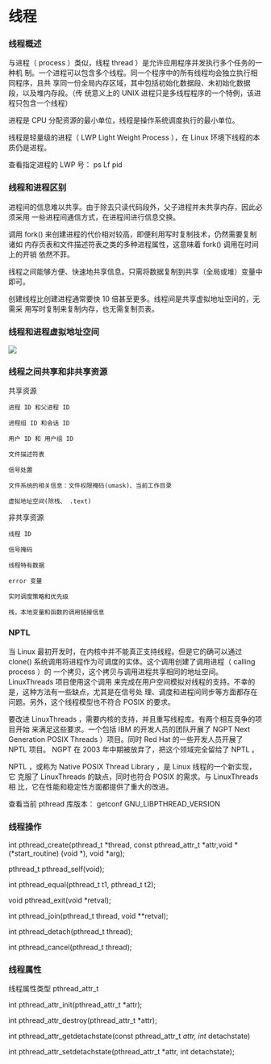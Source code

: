 # 线程

### 线程概述

与进程（ process ）类似，线程 thread ）是允许应用程序并发执行多个任务的一种机
制。一个进程可以包含多个线程。同一个程序中的所有线程均会独立执行相同程序，且共
享同一份全局内存区域，其中包括初始化数据段、未初始化数据段，以及堆内存段。（传
统意义上的 UNIX 进程只是多线程程序的一个特例，该进程只包含一个线程）

进程是 CPU 分配资源的最小单位，线程是操作系统调度执行的最小单位。

线程是轻量级的进程（ LWP Light Weight Process ），在 Linux 环境下线程的本
质仍是进程。

查看指定进程的 LWP 号： ps Lf pid

### 线程和进程区别

进程间的信息难以共享。由于除去只读代码段外，父子进程并未共享内存，因此必须采用
一些进程间通信方式，在进程间进行信息交换。

调用 fork() 来创建进程的代价相对较高，即便利用写时复制技术，仍然需要复制诸如
内存页表和文件描述符表之类的多种进程属性，这意味着 fork() 调用在时间上的开销
依然不菲。

线程之间能够方便、快速地共享信息。只需将数据复制到共享（全局或堆）变量中即可。

创建线程比创建进程通常要快 10 倍甚至更多。线程间是共享虚拟地址空间的，无需采
用写时复制来复制内存，也无需复制页表。

### 线程和进程虚拟地址空间

![](https://pic.xhcheats.cn/assets/2023/12/23/034200.png)

### 线程之间共享和非共享资源

共享资源

    进程 ID 和父进程 ID

    进程组 ID 和会话 ID

    用户 ID 和 用户组 ID

    文件描述符表

    信号处置

    文件系统的相关信息：文件权限掩码(umask)、当前工作目录

    虚拟地址空间(除栈、 .text)

非共享资源

    线程 ID

    信号掩码

    线程特有数据

    error 变量

    实时调度策略和优先级

    栈，本地变量和函数的调用链接信息

### NPTL

当 Linux 最初开发时，在内核中并不能真正支持线程。但是它的确可以通过 clone()
系统调用将进程作为可调度的实体。这个调用创建了调用进程（ calling process ）的
一个拷贝，这个拷贝与调用进程共享相同的地址空间。 LinuxThreads 项目使用这个调用
来完成在用户空间模拟对线程的支持。不幸的是，这种方法有一些缺点，尤其是在信号处
理、调度和进程间同步等方面都存在问题。另外，这个线程模型也不符合 POSIX 的要求。

要改进 LinuxThreads ，需要内核的支持，并且重写线程库。有两个相互竞争的项目开始
来满足这些要求。一个包括 IBM 的开发人员的团队开展了 NGPT Next Generation
POSIX Threads ）项目。同时 Red Hat 的一些开发人员开展了 NPTL 项目。 NGPT
在 2003 年中期被放弃了，把这个领域完全留给了 NPTL 。

NPTL ，或称为 Native POSIX Thread Library ，是 Linux 线程的一个新实现，它
克服了 LinuxThreads 的缺点，同时也符合 POSIX 的需求。与 LinuxThreads 相
比，它在性能和稳定性方面都提供了重大的改进。

查看当前 pthread 库版本： getconf GNU_LIBPTHREAD_VERSION

### 线程操作

int pthread_create(pthread_t *thread, const pthread_attr_t *attr,void *(*start_routine) (void *), void *arg);

pthread_t pthread_self(void);

int pthread_equal(pthread_t t1, pthread_t t2);

void pthread_exit(void *retval);

int pthread_join(pthread_t thread, void **retval);

int pthread_detach(pthread_t thread);

int pthread_cancel(pthread_t thread);

### 线程属性

线程属性类型 pthread_attr_t

int pthread_attr_init(pthread_attr_t *attr);

int pthread_attr_destroy(pthread_attr_t *attr);

int pthread_attr_getdetachstate(const pthread_attr_t *attr, int* detachstate)


int pthread_attr_setdetachstate(pthread_attr_t *attr, int detachstate);